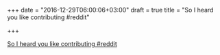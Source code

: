 +++
date = "2016-12-29T06:00:06+03:00"
draft = true
title = "So I heard you like contributing  #reddit"

+++

<p><a href="https://t.co/gGSNPTDmMj">So I heard you like contributing  #reddit</a></p>
